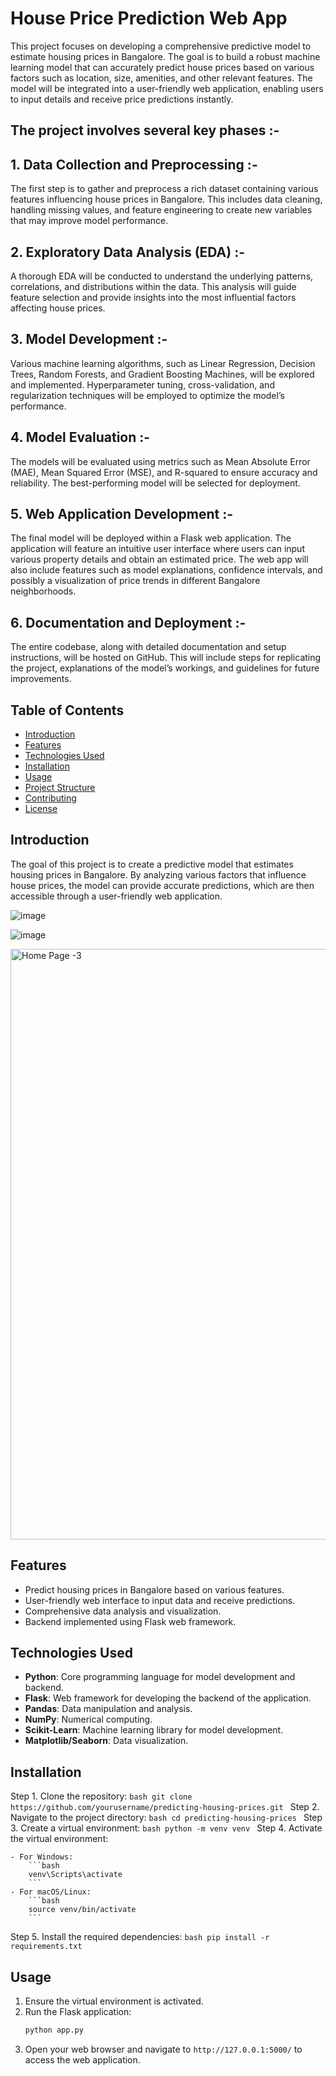 # House Price Prediction Web App

This project focuses on developing a comprehensive predictive model to estimate housing prices in Bangalore. The goal is to build a robust machine learning model that can accurately predict house prices based on various factors such as location, size, amenities, and other relevant features. The model will be integrated into a user-friendly web application, enabling users to input details and receive price predictions instantly.

## The project involves several key phases :-

## 1. Data Collection and Preprocessing :- 
The first step is to gather and preprocess a rich dataset containing various features influencing house prices in Bangalore. This includes data cleaning, handling missing values, and feature engineering to create new variables that may improve model performance.

## 2. Exploratory Data Analysis (EDA) :- 
A thorough EDA will be conducted to understand the underlying patterns, correlations, and distributions within the data. This analysis will guide feature selection and provide insights into the most influential factors affecting house prices.

## 3. Model Development :- 
Various machine learning algorithms, such as Linear Regression, Decision Trees, Random Forests, and Gradient Boosting Machines, will be explored and implemented. Hyperparameter tuning, cross-validation, and regularization techniques will be employed to optimize the model’s performance.

## 4. Model Evaluation :- 
The models will be evaluated using metrics such as Mean Absolute Error (MAE), Mean Squared Error (MSE), and R-squared to ensure accuracy and reliability. The best-performing model will be selected for deployment.

## 5. Web Application Development :- 
The final model will be deployed within a Flask web application. The application will feature an intuitive user interface where users can input various property details and obtain an estimated price. The web app will also include features such as model explanations, confidence intervals, and possibly a visualization of price trends in different Bangalore neighborhoods.

## 6. Documentation and Deployment :- 
The entire codebase, along with detailed documentation and setup instructions, will be hosted on GitHub. This will include steps for replicating the project, explanations of the model’s workings, and guidelines for future improvements.

## Table of Contents
- [Introduction](#introduction)
- [Features](#features)
- [Technologies Used](#technologies-used)
- [Installation](#installation)
- [Usage](#usage)
- [Project Structure](#project-structure)
- [Contributing](#contributing)
- [License](#license)

## Introduction

The goal of this project is to create a predictive model that estimates housing prices in Bangalore. By analyzing various factors that influence house prices, the model can provide accurate predictions, which are then accessible through a user-friendly web application.

![image](https://github.com/user-attachments/assets/5ed5cfce-5e96-4895-888b-3e54d85bd334)

![image](https://github.com/user-attachments/assets/2173c424-d08e-47fd-a19d-301a9316b464)

<img width="945" alt="Home Page -3" src="https://github.com/user-attachments/assets/5f7767b0-a95f-4b1d-8d1b-d66101a1eeec">

## Features

- Predict housing prices in Bangalore based on various features.
- User-friendly web interface to input data and receive predictions.
- Comprehensive data analysis and visualization.
- Backend implemented using Flask web framework.

## Technologies Used

- **Python**: Core programming language for model development and backend.
- **Flask**: Web framework for developing the backend of the application.
- **Pandas**: Data manipulation and analysis.
- **NumPy**: Numerical computing.
- **Scikit-Learn**: Machine learning library for model development.
- **Matplotlib/Seaborn**: Data visualization.

## Installation

Step 1. Clone the repository:
    ```bash
    git clone https://github.com/yourusername/predicting-housing-prices.git
    ```
Step 2. Navigate to the project directory:
    ```bash
    cd predicting-housing-prices
    ```
Step 3. Create a virtual environment:
    ```bash
    python -m venv venv
    ```
Step 4. Activate the virtual environment:

    - For Windows:
        ```bash
        venv\Scripts\activate
        ```
    - For macOS/Linux:
        ```bash
        source venv/bin/activate
        ```
Step 5. Install the required dependencies:
    ```bash
    pip install -r requirements.txt
    ```

## Usage

1. Ensure the virtual environment is activated.
2. Run the Flask application:
    ```bash
    python app.py
    ```
3. Open your web browser and navigate to `http://127.0.0.1:5000/` to access the web application.
